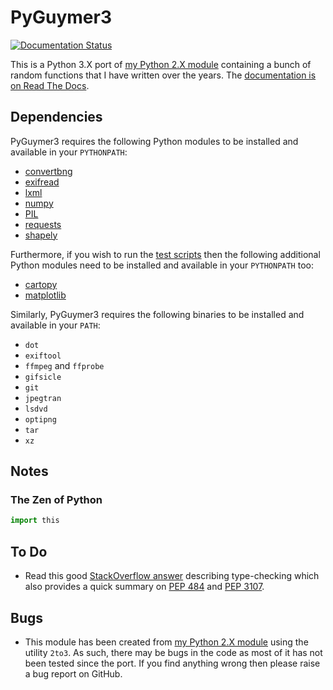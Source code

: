 # PyGuymer3

[![Documentation Status](https://readthedocs.org/projects/pyguymer3/badge/?version=latest)](https://pyguymer3.readthedocs.io/en/latest/?badge=latest)

This is a Python 3.X port of [my Python 2.X module](https://github.com/Guymer/PyGuymer) containing a bunch of random functions that I have written over the years. The [documentation is on Read The Docs](https://pyguymer3.readthedocs.io/).

## Dependencies

PyGuymer3 requires the following Python modules to be installed and available in your `PYTHONPATH`:

* [convertbng](https://pypi.org/project/convertbng/)
* [exifread](https://pypi.org/project/ExifRead/)
* [lxml](https://pypi.org/project/lxml/)
* [numpy](https://pypi.org/project/numpy/)
* [PIL](https://pypi.org/project/Pillow/)
* [requests](https://pypi.org/project/requests/)
* [shapely](https://pypi.org/project/Shapely/)

Furthermore, if you wish to run the [test scripts](tests) then the following additional Python modules need to be installed and available in your `PYTHONPATH` too:

* [cartopy](https://pypi.org/project/Cartopy/)
* [matplotlib](https://pypi.org/project/matplotlib/)

Similarly, PyGuymer3 requires the following binaries to be installed and available in your `PATH`:

* `dot`
* `exiftool`
* `ffmpeg` and `ffprobe`
* `gifsicle`
* `git`
* `jpegtran`
* `lsdvd`
* `optipng`
* `tar`
* `xz`

## Notes

### The Zen of Python

```python
import this
```

## To Do

* Read this good [StackOverflow answer](https://stackoverflow.com/a/21384492) describing type-checking which also provides a quick summary on [PEP 484](https://www.python.org/dev/peps/pep-0484/) and [PEP 3107](https://www.python.org/dev/peps/pep-3107/).

## Bugs

* This module has been created from [my Python 2.X module](https://github.com/Guymer/PyGuymer) using the utility `2to3`. As such, there may be bugs in the code as most of it has not been tested since the port. If you find anything wrong then please raise a bug report on GitHub.
